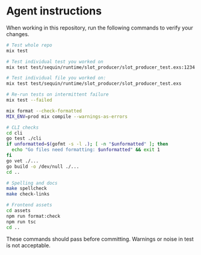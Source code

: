 # Agent instructions

When working in this repository, run the following commands to verify your changes.

```bash
# Test whole repo
mix test

# Test individual test you worked on
mix test test/sequin/runtime/slot_producer/slot_producer_test.exs:1234

# Test individual file you worked on:
mix test test/sequin/runtime/slot_producer/slot_producer_test.exs

# Re-run tests on intermittent failure
mix test --failed

mix format --check-formatted
MIX_ENV=prod mix compile --warnings-as-errors

# CLI checks
cd cli
go test ./cli
if unformatted=$(gofmt -s -l .); [ -n "$unformatted" ]; then
  echo "Go files need formatting: $unformatted" && exit 1
fi
go vet ./...
go build -o /dev/null ./...
cd ..

# Spelling and docs
make spellcheck
make check-links

# Frontend assets
cd assets
npm run format:check
npm run tsc
cd ..
```

These commands should pass before committing. Warnings or noise in test is not acceptable.
